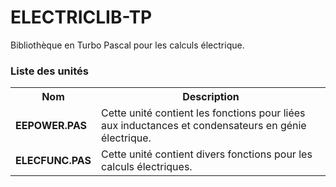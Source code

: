 # ELECTRICLIB-TP
Bibliothèque en Turbo Pascal pour les calculs électrique.

<h3>Liste des unités</h3>

<table>
  <tr>
    <th>Nom</th>
    <th>Description</th>
  </tr>
  <tr>
    <td><b>EEPOWER.PAS</b></td>
    <td>Cette unité contient les fonctions pour liées aux inductances et condensateurs en génie électrique.</td>
  </tr>
  <tr>
    <td><b>ELECFUNC.PAS</b></td>
    <td>Cette unité contient divers fonctions pour les calculs électriques.</td>
  </tr>
</table>
